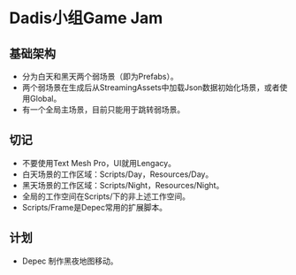 # Dadis小组Game Jam
## 基础架构
- 分为白天和黑天两个弱场景（即为Prefabs）。
- 两个弱场景在生成后从StreamingAssets中加载Json数据初始化场景，或者使用Global。
- 有一个全局主场景，目前只能用于跳转弱场景。
## 切记
- 不要使用Text Mesh Pro，UI就用Lengacy。
- 白天场景的工作区域：Scripts/Day，Resources/Day。
- 黑天场景的工作区域：Scripts/Night，Resources/Night。
- 全局的工作空间在Scripts/下的非上述工作空间。
- Scripts/Frame是Depec常用的扩展脚本。
## 计划
- Depec 制作黑夜地图移动。